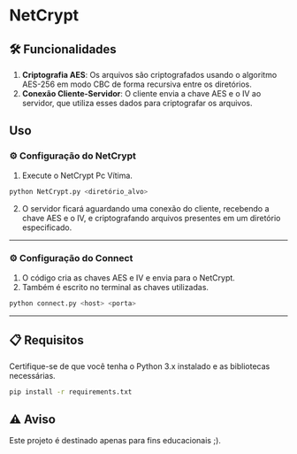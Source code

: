 
# NetCrypt

## 🛠️ Funcionalidades
1. **Criptografia AES**: Os arquivos são criptografados usando o algoritmo AES-256 em modo CBC de forma recursiva entre os diretórios.
3. **Conexão Cliente-Servidor**: O cliente envia a chave AES e o IV ao servidor, que utiliza esses dados para criptografar os arquivos.

## Uso
### ⚙️ Configuração do NetCrypt
1. Execute o NetCrypt Pc Vítima.

```bash
python NetCrypt.py <diretório_alvo>
```
2. O servidor ficará aguardando uma conexão do cliente, recebendo a chave AES e o IV, e criptografando arquivos presentes em um diretório especificado.
---
### ⚙️ Configuração do Connect
1. O código cria as chaves AES e IV e envia para o NetCrypt.
2. Também é escrito no terminal as chaves utilizadas.

```bash
python connect.py <host> <porta>
```
---
## 📋 Requisitos
Certifique-se de que você tenha o Python 3.x instalado e as bibliotecas necessárias.
```bash
pip install -r requirements.txt
```
## ⚠️ Aviso

Este projeto é destinado apenas para fins educacionais ;).
